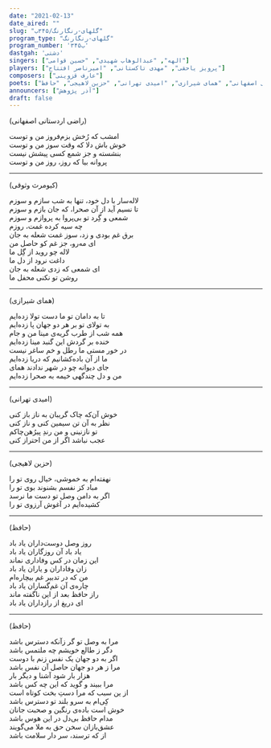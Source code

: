 ```yaml
---
date: "2021-02-13"
date_aired: ""
slug: "گلهای-رنگارنگ/۳۴۵ب"
program_type: "گلهای-رنگارنگ"
program_number: '۳۴۵ب'
dastgah: 'دشتی'
singers: ["الهه", "عبدالوهاب شهیدی", "حسین قوامی"]
players: ["پرویز یاحقی", "مهدی تاکستانی", "امیرناصر افتتاح"]
composers: ["عارف قزوینی"]
poets: ["کیومرث وثوقی", "راضی اردستانی اصفهانی", "همای شیرازی", "امیدی تهرانی", "حزین لاهیجی", "حافظ"]
announcers: ["آذر پژوهش"] 
draft: false
---
```


(راضی اردستانی اصفهانی)  

امشب که رُخش بزم‌فروز من و توست  
خوش باش دلا که وقت سوز من و توست  
بنشسته و جز شمع کسی پیشش نیست  
پروانه بیا که روز، روز من و توست  

---  

(کیومرث وثوقی)  

لاله‌سار با دل خود، تنها به شب سازم و سوزم  
تا نسیم آید از آن صحرا، که جان بازم و سوزم  
شمعی و گِرد تو بی‌پروا به پروازم و سوزم  
چه سیه کرده غمت، روزم  
برق غم بودی و زد، سوز غمت شعله به جان  
ای مه‌رو، جز غم کو حاصل من  
لاله چو روید از گِل ما  
داغت نرود از دل ما  
ای شمعی که زدی شعله به جان  
روشن تو نكنی محفل ما  

---  

(همای شیرازی)  

تا به دامان تو ما دست تولا زده‌ایم  
به تولای تو بر هر دو جهان پا زده‌ایم  
همه شب از طرب گریه‌ی مینا من و جام  
خنده بر گردش این گنبد مینا زده‌ایم  
در خور مستی ما رطل و خم ساغر نیست  
ما از آن باده‌کشانیم که دریا زده‌ایم  
جای دیوانه چو در شهر ندادند همای  
من و دل چندگهی خیمه به صحرا زده‌ایم  

---  

(امیدی تهرانی)  

خوش آن‌که چاک گریبان به ناز باز کنی  
نظر به آن تن سیمین کنی و ناز کنی  
تو نازنینی و من رندِ پیرُهن‌چاکم  
عجب نباشد اگر از من احتراز کنی  

---  

(حزین لاهیجی)  

نهفته‌ام به خموشی، خیال روی تو را  
مباد کز نفسم بشنوند بوی تو را  
اگر به دامن وصل تو دست ما نرسد  
کشیده‌ایم در آغوش آرزوی تو را  

---  

(حافظ)  

روز وصل دوست‌داران یاد باد  
یاد باد آن روزگاران یاد باد  
این زمان در کس وفاداری نماند  
زان وفاداران و یاران یاد باد  
من که در تدبیر غم بیچاره‌ام  
چاره‌ی آن غم‌گساران یاد باد  
راز حافظ بعد از این ناگفته ماند  
ای دریغ از رازداران یاد باد  

---  

(حافظ)  

مرا به وصل تو گر زآنکه دسترس باشد  
دگر ز طالع خویشم چه ملتمس باشد  
اگر به دو جهان یک نفس زنم با دوست  
مرا ز هر دو جهان حاصل آن نفس باشد  
هزار بار شود آشنا و دیگر بار  
مرا ببیند و گوید که این چه کس باشد  
از ین سبب که مرا دستِ بخت کوتاه است  
کِی‌ام به سرو بلند تو دسترس باشد  
خوش است باده‌ی رنگین و صحبت جانان  
مدام حافظ بی‌دل در این هوس باشد  
عشق‌بازان سخن حق به ملا می‌گویند  
از که ترسند، سر دار سلامت باشد  
